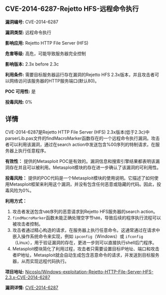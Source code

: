 ## CVE-2014-6287-Rejetto HFS-远程命令执行

**漏洞编号:** CVE-2014-6287

**漏洞类型:** 远程命令执行

**影响应用:** Rejetto HTTP File Server (HFS)

**危害等级:** 高危，可能导致服务器完全控制

**影响版本:** 2.3x before 2.3c

**利用条件:** 需要目标服务器运行存在漏洞的Rejetto HFS 2.3x版本，并且攻击者可以网络访问该服务器的HTTP服务端口(默认80)。

**POC 可用性:** 是

**投毒风险:** 0%

## 详情

CVE-2014-6287是Rejetto HTTP File Server (HFS) 2.3x版本(低于2.3c)中parserLib.pas文件的findMacroMarker函数存在的一个远程命令执行漏洞。攻击者可以利用该漏洞，通过在search action中发送包含%00序列的特制请求，在服务器上执行任意程序。

**有效性：**
提供的Metasploit POC是有效的。漏洞信息和搜索引擎结果都表明该漏洞存在并且可以被利用。Metasploit模块的存在进一步确认了该漏洞的可利用性。

**投毒风险：**
提供的POC代码是一个Metasploit模块的使用说明。它描述了如何使用Metasploit框架来利用这个漏洞，并没有包含任何恶意或隐藏的代码。因此，投毒风险为0%。

**利用方式：**
1.  攻击者发送包含`%00`序列的恶意请求到Rejetto HFS服务器的search action。
2.  `findMacroMarker`函数未能正确处理空字节`%00`，导致后续的程序执行流程可以被攻击者控制。
3.  攻击者通过精心构造的请求，在服务器上执行任意命令。这通常通过在请求中嵌入操作系统命令来实现，例如 `ipconfig`（Windows）或 `ifconfig`（Linux），用于验证漏洞的存在，更进一步则可以直接执行shell后门程序。
4. Metasploit模块简化了利用过程，攻击者只需要设置目标IP地址、端口和攻击者IP地址，Metasploit就会自动生成包含恶意命令的请求，并发送到目标服务器，从而实现远程代码执行。

**项目地址:** [Nicoslo/Windows-exploitation-Rejetto-HTTP-File-Server-HFS-2.3.x-CVE-2014-6287](https://github.com/Nicoslo/Windows-exploitation-Rejetto-HTTP-File-Server-HFS-2.3.x-CVE-2014-6287)

**漏洞详情:** [CVE-2014-6287](https://nvd.nist.gov/vuln/detail/CVE-2014-6287)